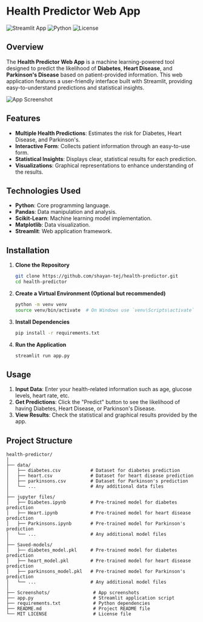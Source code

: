 # Health Predictor Web App

![Streamlit App](https://img.shields.io/badge/Streamlit-App-orange)
![Python](https://img.shields.io/badge/Python-3.7%2B-blue)
![License](https://img.shields.io/badge/License-MIT-green)

## Overview

The **Health Predictor Web App** is a machine learning-powered tool designed to predict the likelihood of **Diabetes**, **Heart Disease**, and **Parkinson's Disease** based on patient-provided information. This web application features a user-friendly interface built with Streamlit, providing easy-to-understand predictions and statistical insights.

![App Screenshot](screenshots/app_screenshot.png)

## Features

- **Multiple Health Predictions**: Estimates the risk for Diabetes, Heart Disease, and Parkinson's.
- **Interactive Form**: Collects patient information through an easy-to-use form.
- **Statistical Insights**: Displays clear, statistical results for each prediction.
- **Visualizations**: Graphical representations to enhance understanding of the results.

## Technologies Used

- **Python**: Core programming language.
- **Pandas**: Data manipulation and analysis.
- **Scikit-Learn**: Machine learning model implementation.
- **Matplotlib**: Data visualization.
- **Streamlit**: Web application framework.

## Installation

1. **Clone the Repository**

    ```bash
    git clone https://github.com/shayan-tej/health-predictor.git
    cd health-predictor
    ```

2. **Create a Virtual Environment (Optional but recommended)**

    ```bash
    python -m venv venv
    source venv/bin/activate  # On Windows use `venv\Scripts\activate`
    ```

3. **Install Dependencies**

    ```bash
    pip install -r requirements.txt
    ```

4. **Run the Application**

    ```bash
    streamlit run app.py
    ```

## Usage

1. **Input Data**: Enter your health-related information such as age, glucose levels, heart rate, etc.
2. **Get Predictions**: Click the "Predict" button to see the likelihood of having Diabetes, Heart Disease, or Parkinson's Disease.
3. **View Results**: Check the statistical and graphical results provided by the app.

## Project Structure

```plaintext
health-predictor/
│
├── data/
│   ├── diabetes.csv           # Dataset for diabetes prediction
│   ├── heart.csv              # Dataset for heart disease prediction
│   ├── parkinsons.csv         # Dataset for Parkinson's prediction
│   └── ...                    # Any additional data files
│
├── jupyter files/
│   ├── Diabetes.ipynb         # Pre-trained model for diabetes prediction
│   ├── Heart.ipynb            # Pre-trained model for heart disease prediction
│   ├── Parkinsons.ipynb       # Pre-trained model for Parkinson's prediction
│   └── ...                    # Any additional model files
│
├── Saved-models/
│   ├── diabetes_model.pkl     # Pre-trained model for diabetes prediction
│   ├── heart_model.pkl        # Pre-trained model for heart disease prediction
│   ├── parkinsons_model.pkl   # Pre-trained model for Parkinson's prediction
│   └── ...                    # Any additional model files
│
├── Screenshots/                # App screenshots
├── app.py                      # Streamlit application script
├── requirements.txt            # Python dependencies
├── README.md                   # Project README file
└── MIT LICENSE                 # License file

